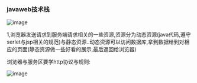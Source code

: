 

### javaweb技术栈

![image](https://user-images.githubusercontent.com/65000660/172173187-f7a21985-66d9-4345-9ccd-090a3297959c.png)



1,浏览器发送请求到服务端请求相关的一些资源,资源分为动态资源(java代码,遵守serlet与jsp相关的规范)与静态资源..动态资源可以访问数据库,拿到数据给到对相应的页面(静态资源做一些好看的展示,最后返回给浏览器)



浏览器与服务区要学http协议与规则:

![image](https://user-images.githubusercontent.com/65000660/172173222-d2630d88-66c0-4a0e-a861-64da51cc128a.png)


